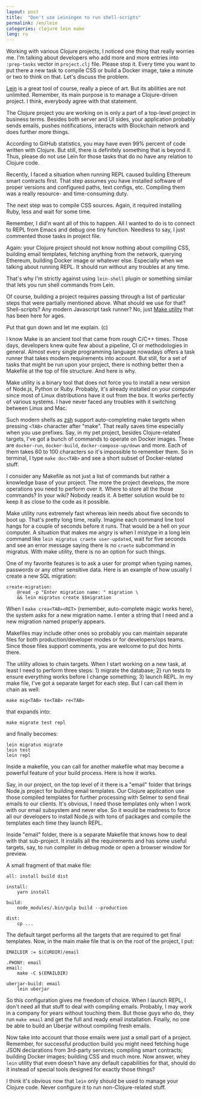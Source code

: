 ```yaml
---
layout: post
title:  "Don't use Leiningen to run shell-scripts"
permalink: /en/lein
categories: clojure lein make
lang: ru
---
```


Working with various Clojure projects, I noticed one thing that really worries
me. I'm talking about developers who add more and more entries into
`:prep-tasks` vector in `project.clj` file. Please stop it. Every time you want
to put there a new task to compile CSS or build a Docker image, take a minute or
two to think on that. Let's discuss the problem.

[lein]:https://leiningen.org/

[Lein][lein] is a great tool of course, really a piece of art. But its abilities
are not unlimited. Remember, its main purpose is to manage a Clojure-driven
project. I think, everybody agree with that statement.

The Clojure project you are working on is only a part of a top-level project in
business terms. Besides both server and UI sides, your application probably
sends emails, pushes notifications, interacts with Blockchain network and does
further more things.

According to GitHub statistics, you may have even 99% percent of code written
with Clojure. But still, there is definitely something that is beyond it. Thus,
please do not use Lein for those tasks that do no have any relation to Clojure
code.

Recently, I faced a situation when running REPL caused building Ethereum smart
contracts first. That step assumes you have installed software of proper
versions and configured paths, text configs, etc. Compiling them was a really
resource- and time-consuming duty.

The next step was to compile CSS sources. Again, it required installing Ruby,
less and wait for some time.

Remember, I did'n want all of this to happen. All I wanted to do is to connect
to REPL from Emacs and debug one tiny function. Needless to say, I just
commented those tasks in project file.

Again: your Clojure project should not know nothing about compiling CSS,
building email templates, fetching anything from the network, querying Ethereum,
building Docker image or whatever else. Especially when we talking about running
REPL. It should run without any troubles at any time.

That's why I'm strictly against using `lein-shell` plugin or something similar
that lets you run shell commands from Lein.

[make]:https://www.gnu.org/software/make/

Of course, building a project requires passing through a list of particular
steps that were partially mentioned above. What should we use for that?
Shell-scripts? Any modern Javascript task runner? No, just [Make utility][make]
that has been here for ages.

Put that gun down and let me explain. (c)

I know Make is an ancient tool that came from rough C/C++ times. Those days,
developers knew quite few about a pipeline, CI or methodologies in
general. Almost every single programming language nowadays offers a task runner
that takes modern requirements into account. But still, for a set of tasks that
might be run upon your project, there is nothing better then a Makefile at the
top of file structure. And here is why.

Make utility is a binary tool that does not force you to install a new version
of Node.js, Python or Ruby. Probably, it's already installed on your computer
since most of Linux distributions have it out from the box. It works perfectly
of various systems. I have never faced any troubles with it switching between
Linux and Mac.

[zsh]:https://en.wikipedia.org/wiki/Z_shell

Such modern shells as [zsh][zsh] support auto-completing make targets when
pressing `<TAB>` character after "make". That really saves time especially when
you use prefixes. Say, in my pet project, besides Clojure-related targets, I've
got a bunch of commands to operate on Docker images. These are `docker-run`,
`docker-build`, `docker-compose-up/down` and more. Each of them takes 60 to 100
characters so it's impossible to remember them. So in terminal, I type `make
doc<TAB>` and see a short subset of Docker-related stuff.

I consider any Makefile as not just a list of commands but rather a knowledge
base of your project. The more the project develops, the more operations you
need to perform over it. Where to store all the those commands? In your wiki?
Nobody reads it. A better solution would be to keep it as close to the code as
it possible.

Make utility runs extremely fast whereas lein needs about five seconds to boot
up. That's pretty long time, really. Imagine each command line tool hangs for a
couple of seconds before it runs. That would be a hell on your computer. A
situation that makes me angry is when I mistype in a long lein command like
`lein migratus craete user-updated`, wait for five seconds and see an error
message saying there is no `craete` subcommand in migratus. With make utility,
there is no an option for such things.

One of my favorite features is to ask a user for prompt when typing names,
passwords or any other sensitive data. Here is an example of how usually I
create a new SQL migration:

~~~shell
create-migration:
    @read -p "Enter migration name: " migration \
    && lein migratus create $$migration
~~~

When I `make crea<TAB><RET>` (remember, auto-complete magic works here), the
system asks for a new migration name. I enter a string that I need and a new
migration named properly appears.

Makefiles may include other ones so probably you can maintain separate files for
both production/developer modes or for developers/ops teams. Since those files
support comments, you are welcome to put doc hints there.

The utility allows to chain targets. When I start working on a new task, at
least I need to perform three steps: 1) migrate the database; 2) run tests to
ensure everything works before I change something; 3) launch REPL. In my make
file, I've got a separate target for each step. But I can call them in chain as
well:

~~~shell
make mig<TAB> te<TAB> re<TAB>
~~~

that expands into:

~~~shell
make migrate test repl
~~~

and finally becomes:

~~~shell
lein migratus migrate
lein test
lein repl
~~~

Inside a makefile, you can call for another makefile what may become a powerful
feature of your build process. Here is how it works.

Say, in our project, on the top level of it there is a "email" folder that
brings Node.js project for building email templates. Our Clojure application use
those compiled templates for further processing with Selmer to send final emails
to our clients. It's obvious, I need those templates only when I work with our
email subsystem and never else. So it would be madness to force all our
developers to install Node.js with tons of packages and compile the templates
each time they launch REPL.

Inside "email" folder, there is a separate Makefile that knows how to deal with
that sub-project. It installs all the requirements and has some useful targets,
say, to run compiler in debug mode or open a browser window for preview.

A small fragment of that make file:

~~~shell
all: install build dist

install:
	yarn install

build:
	node_modules/.bin/gulp build --production

dist:
    cp ...
~~~

The default target performs all the targets that are required to get final
templates. Now, in the main make file that is on the root of the project, I put:

~~~shell
EMAILDIR := $(CURDIR)/email

.PHONY: email
email:
    make -C $(EMAILDIR)

uberjar-build: email
    lein uberjar
~~~

So this configuration gives me freedom of choice. When I launch REPL, I don't
need all that stuff to deal with compiling emails. Probably, I may work in a
company for years without touching them. But those guys who do, they run `make
email` and get the full and ready email installation. Finally, no one be able to
build an Uberjar without compiling fresh emails.

Now take into account that those emails were just a small part of a
project. Remember, for successful production build you might need fetching huge
JSON declarations from 3rd-party services; compiling smart contracts; building
Docker images; building CSS and much more. Now answer, whey `lein` utility that
even doesn't have any default capabilities for that, should do it instead of
special tools designed for exactly those things?

I think it's obvious now that `lein` only should be used to manage your Clojure
code. Never configure it to run non-Clojure-related stuff.
